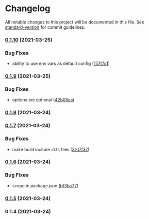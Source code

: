 # Changelog

All notable changes to this project will be documented in this file. See [standard-version](https://github.com/conventional-changelog/standard-version) for commit guidelines.

### [0.1.10](https://github.com/GreenCubeIO/gpayments/compare/v0.1.9...v0.1.10) (2021-03-25)


### Bug Fixes

* ability to use env vars as default config ([157f7c1](https://github.com/GreenCubeIO/gpayments/commit/157f7c1a259d58565ff9de6efff7062bcab67078))

### [0.1.9](https://github.com/GreenCubeIO/gpayments/compare/v0.1.8...v0.1.9) (2021-03-25)


### Bug Fixes

* options are optional ([42b08ca](https://github.com/GreenCubeIO/gpayments/commit/42b08ca387f3a3470662b6ca052a4d6d7ba1dedb))

### [0.1.8](https://github.com/GreenCubeIO/gpayments/compare/v0.1.7...v0.1.8) (2021-03-24)

### [0.1.7](https://github.com/GreenCubeIO/gpayments/compare/v0.1.6...v0.1.7) (2021-03-24)


### Bug Fixes

* make build include .d.ts files ([3107f37](https://github.com/GreenCubeIO/gpayments/commit/3107f37dd9171a2bf944f32652413cb89f6e7413))

### [0.1.6](https://github.com/GreenCubeIO/gpayments/compare/v0.1.5...v0.1.6) (2021-03-24)


### Bug Fixes

* scope in package.json ([bf3ba77](https://github.com/GreenCubeIO/gpayments/commit/bf3ba77e19a868adb2704d1f7dbbde5444ecd64f))

### [0.1.5](https://github.com/cayasso/gpayments/compare/v0.1.4...v0.1.5) (2021-03-24)

### 0.1.4 (2021-03-24)
